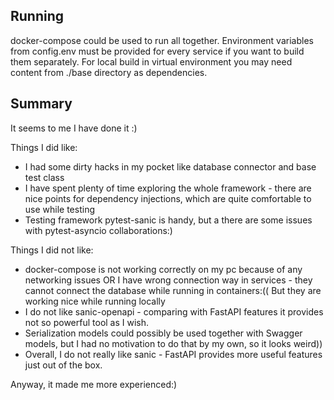 Running
-
docker-compose could be used to run all together. Environment variables from config.env must be provided for every
service if you want to build them separately. For local build in virtual environment you may need content from ./base
directory as dependencies.

Summary
-

It seems to me I have done it :) 

Things I did like:
* I had some dirty hacks in my pocket like database connector and base test class
* I have spent plenty of time exploring the whole framework - there are nice points for dependency injections, 
which are quite comfortable to use while testing
* Testing framework pytest-sanic is handy, but a there are some issues with pytest-asyncio collaborations:)

Things I did not like:
* docker-compose is not working correctly on my pc because of any networking issues OR I have wrong connection way
in services - they cannot connect the database while running in containers:(( But they are working nice while running 
locally
* I do not like sanic-openapi - comparing with FastAPI features it provides not so powerful tool as I wish.
* Serialization models could possibly be used together with Swagger models, but I had no motivation to do that by
my own, so it looks weird))
* Overall, I do not really like sanic - FastAPI provides more useful features just out of the box.

Anyway, it made me more experienced:)  
